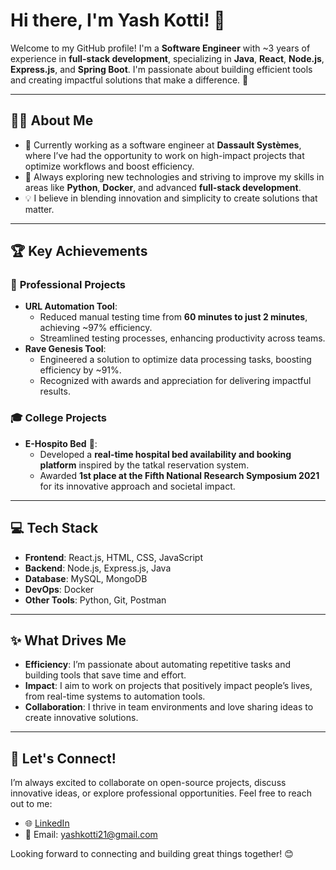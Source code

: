 # Hi there, I'm Yash Kotti! 👋

Welcome to my GitHub profile! I'm a **Software Engineer** with ~3 years of experience in **full-stack development**, specializing in **Java**, **React**, **Node.js**, **Express.js**, and **Spring Boot**. I'm passionate about building efficient tools and creating impactful solutions that make a difference. 🚀

---

## 👨‍💻 About Me
- 🔭 Currently working as a software engineer at **Dassault Systèmes**, where I’ve had the opportunity to work on high-impact projects that optimize workflows and boost efficiency.
- 🌱 Always exploring new technologies and striving to improve my skills in areas like **Python**, **Docker**, and advanced **full-stack development**.
- 💡 I believe in blending innovation and simplicity to create solutions that matter.

---

## 🏆 Key Achievements
### 🚀 **Professional Projects**
- **URL Automation Tool**: 
  - Reduced manual testing time from **60 minutes to just 2 minutes**, achieving ~97% efficiency.
  - Streamlined testing processes, enhancing productivity across teams.
- **Rave Genesis Tool**:
  - Engineered a solution to optimize data processing tasks, boosting efficiency by ~91%.
  - Recognized with awards and appreciation for delivering impactful results.

### 🎓 **College Projects**
- **E-Hospito Bed** 🏥:
  - Developed a **real-time hospital bed availability and booking platform** inspired by the tatkal reservation system.
  - Awarded **1st place at the Fifth National Research Symposium 2021** for its innovative approach and societal impact.

---

## 💻 Tech Stack
- **Frontend**: React.js, HTML, CSS, JavaScript
- **Backend**: Node.js, Express.js, Java
- **Database**: MySQL, MongoDB
- **DevOps**: Docker
- **Other Tools**: Python, Git, Postman

---

## ✨ What Drives Me
- **Efficiency**: I’m passionate about automating repetitive tasks and building tools that save time and effort.
- **Impact**: I aim to work on projects that positively impact people’s lives, from real-time systems to automation tools.
- **Collaboration**: I thrive in team environments and love sharing ideas to create innovative solutions.

---

## 🌟 Let's Connect!
I’m always excited to collaborate on open-source projects, discuss innovative ideas, or explore professional opportunities. Feel free to reach out to me:

- 🌐 [LinkedIn](http://www.linkedin.com/in/yash-kotti03)  
- 📧 Email: yashkotti21@gmail.com  

Looking forward to connecting and building great things together! 😊
